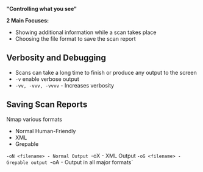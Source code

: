 **"Controlling what you see"**

**2 Main Focuses:**
- Showing additional information while a scan takes place
- Choosing the file format to save the scan report


**Verbosity and Debugging**
-------------------------------------------------
- Scans can take a long time to finish or produce any output to the screen
- `-v` enable verbose output
- `-vv, -vvv, -vvvv` - Increases verbosity



**Saving Scan Reports**
----------------------------------------
Nmap various formats
- Normal Human-Friendly
- XML
- Grepable

`-oN <filename> - Normal Output
`-oX <filename> - XML Output
`-oG <filename> - Grepable output
`-oA <basename> - Output in all major formats`



